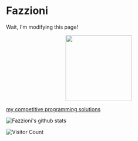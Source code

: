 # Fazzioni

Wait, I'm modifying this page!


 <div align="center">
 <img height="180em" src="https://github-readme-stats.vercel.app/api/top-langs/?username=Fazzioni&layout=compact&langs_count=101&hide_border=true&count_private=true&hide=Jupyter%20Notebook&theme=dracula"/>
</div>
 
 
 
 <a href="https://vjudge.net/status#un=Fazzioni&OJId=All&probNum=&res=1&orderBy=run_id&language="> my competitive programming solutions </a>

 
![Fazzioni's github stats](https://github-readme-stats.vercel.app/api?username=Fazzioni&count_private=true&show_icons=true&theme=dracula)

<p align="center"> 
 
![Visitor Count](https://profile-counter.glitch.me/Fazzioni/count.svg)

 
